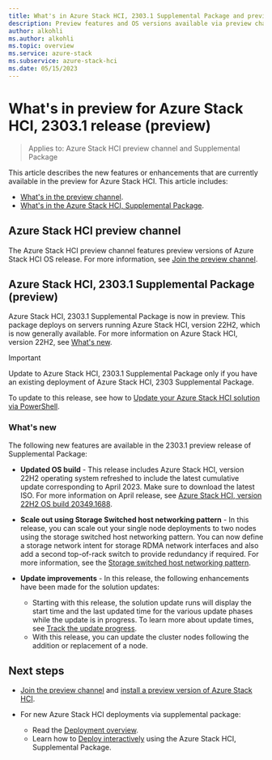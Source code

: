 ```yaml
---
title: What's in Azure Stack HCI, 2303.1 Supplemental Package and preview channel (preview)
description: Preview features and OS versions available via preview channel and 2303.1 supplemental package features.
author: alkohli
ms.author: alkohli
ms.topic: overview
ms.service: azure-stack
ms.subservice: azure-stack-hci
ms.date: 05/15/2023
---
```


# What's in preview for Azure Stack HCI, 2303.1 release (preview)

> Applies to: Azure Stack HCI preview channel and Supplemental Package

This article describes the new features or enhancements that are currently available in the preview for Azure Stack HCI. This article includes:

- [What's in the preview channel](#azure-stack-hci-preview-channel).
- [What's in the Azure Stack HCI, Supplemental Package](#azure-stack-hci-23031-supplemental-package-preview).

## Azure Stack HCI preview channel

The Azure Stack HCI preview channel features preview versions of Azure Stack HCI OS release. For more information, see [Join the preview channel](./preview-channel.md).

## Azure Stack HCI, 2303.1 Supplemental Package (preview)

Azure Stack HCI, 2303.1 Supplemental Package is now in preview. This package deploys on servers running Azure Stack HCI, version 22H2, which is now generally available. For more information on Azure Stack HCI, version 22H2, see [What's new](../whats-new.md).

> [!IMPORTANT]
> Update to Azure Stack HCI, 2303.1 Supplemental Package only if you have an existing deployment of Azure Stack HCI, 2303 Supplemental Package.

To update to this release, see how to [Update your Azure Stack HCI solution via PowerShell](../update/update-via-powershell.md).


### What's new

The following new features are available in the 2303.1 preview release of Supplemental Package:

- **Updated OS build** - This release includes Azure Stack HCI, version 22H2 operating system refreshed to include the latest cumulative update corresponding to April 2023. Make sure to download the latest ISO. For more information on April release, see [Azure Stack HCI, version 22H2 OS build 20349.1688](../release-information.md#azure-stack-hci-version-22h2-os-build-20349).

- **Scale out using Storage Switched host networking pattern** - In this release, you can scale out your single node deployments to two nodes using the storage switched host networking pattern. You can now define a storage network intent for storage RDMA network interfaces and also add a second top-of-rack switch to provide redundancy if required. For more information, see the [Storage switched host networking pattern](../plan/two-node-switched-non-converged.md). 

- **Update improvements** - In this release, the following enhancements have been made for the solution updates: 
    - Starting with this release, the solution update runs will display the start time and the last updated time for the various update phases while the update is in progress. To learn more about update times, see [Track the update progress](../update/update-via-powershell.md#step-3-download-check-readiness-and-install-updates).
    - With this release, you can update the cluster nodes following the addition or replacement of a node.


## Next steps

- [Join the preview channel](./preview-channel.md) and [install a preview version of Azure Stack HCI](./install-preview-version.md).

- For new Azure Stack HCI deployments via supplemental package:
    - Read the [Deployment overview](../deploy/deployment-tool-introduction.md).
    - Learn how to [Deploy interactively](../deploy/deployment-tool-new-file.md) using the Azure Stack HCI, Supplemental Package.